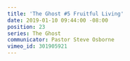 ```yaml
---
title: 'The Ghost #5 Fruitful Living'
date: 2019-01-10 09:44:00 -08:00
position: 23
series: The Ghost
communicator: Pastor Steve Osborne
vimeo_id: 301905921
---
```


